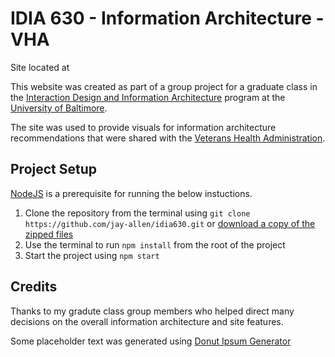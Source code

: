 
# IDIA 630 - Information Architecture - VHA

Site located at 

This website was created as part of a group project for a graduate class in the [Interaction Design and Information Architecture](https://www.ubalt.edu/cas/graduate-programs-and-certificates/degree-programs/masters-interaction-design-and-information-architecture) program at the [University of Baltimore](https://www.ubalt.edu/index.cfm).

The site was used to provide visuals for information architecture recommendations that were shared with the [Veterans Health Administration](https://www.va.gov/health/).

## Project Setup

[NodeJS](https://nodejs.org/en) is a prerequisite for running the below instuctions.

 1. Clone the repository from the terminal using `git clone https://github.com/jay-allen/idia630.git` or [download a copy of the zipped files](https://github.com/jay-allen/idia630/archive/refs/heads/main.zip)
 2. Use the terminal to run `npm install` from the root of the project
 3. Start the project using `npm start`


## Credits

Thanks to my gradute class group members who helped direct many decisions on the overall information architecture and site features.

Some placeholder text was generated using [Donut Ipsum Generator](https://donut-ipsum-generator.netlify.app/#/)